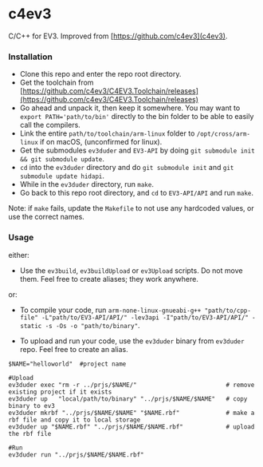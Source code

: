 # c4ev3

C/C++ for EV3. Improved from [https://github.com/c4ev3](c4ev3).

### Installation

- Clone this repo and enter the repo root directory.
- Get the toolchain from [https://github.com/c4ev3/C4EV3.Toolchain/releases](https://github.com/c4ev3/C4EV3.Toolchain/releases)
- Go ahead and unpack it, then keep it somewhere. You may want to `export PATH='path/to/bin'` directly to the bin folder to be able to easily call the compilers.
- Link the entire `path/to/toolchain/arm-linux` folder to `/opt/cross/arm-linux` if on macOS, (unconfirmed for linux).
- Get the submodules `ev3duder` and `EV3-API` by doing `git submodule init && git submodule update`.
- `cd` into the `ev3duder` directory and do `git submodule init` and `git submodule update hidapi`.
- While in the `ev3duder` directory, run `make`.
- Go back to this repo root directory, and `cd` to `EV3-API/API` and run `make`. 

Note: if `make` fails, update the `Makefile` to not use any hardcoded values, or use the correct names.

### Usage

either: 

- Use the `ev3build`, `ev3buildUpload` or `ev3Upload` scripts. Do not move them. Feel free to create aliases; they work anywhere.

or:

- To compile your code, run `arm-none-linux-gnueabi-g++ "path/to/cpp-file" -L"path/to/EV3-API/API/" -lev3api -I"path/to/EV3-API/API/" -static -s -Os -o "path/to/binary"`.

- To upload and run your code, use the `ev3duder` binary from `ev3duder` repo. Feel free to create an alias.

```
$NAME="helloworld"  #project name

#Upload
ev3duder exec "rm -r ../prjs/$NAME/"                         # remove existing project if it exists
ev3duder up   "local/path/to/binary" "../prjs/$NAME/$NAME"   # copy binary to ev3
ev3duder mkrbf "../prjs/$NAME/$NAME" "$NAME.rbf"             # make a rbf file and copy it to local storage
ev3duder up "$NAME.rbf" "../prjs/$NAME/$NAME.rbf"            # upload the rbf file

#Run
ev3duder run "../prjs/$NAME/$NAME.rbf"
```
